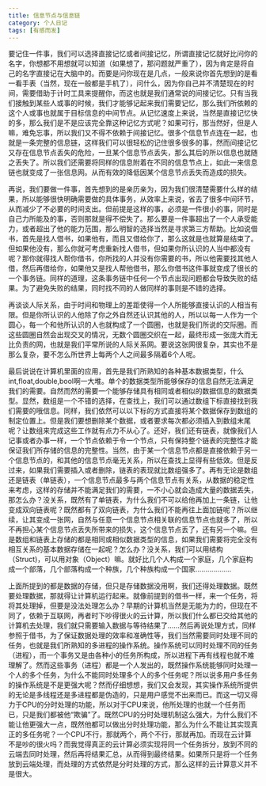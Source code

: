 ```yaml
---
title: 信息节点与信息链
category: 个人日记
tags: [有感而发]
---
```


要记住一件事，我们可以选择直接记忆或者间接记忆，所谓直接记忆就好比问你的名字，你想都不用想就可以知道（如果想了，那问题就严重了），因为肯定是将自己的名字直接记在大脑中的。而要是问你现在是几点，一般来说你首先想到的是看一看手表（当然，现在一般都是手机了），问什么，因为你自己并不清楚现在的时间，需要借助于计时工具来提醒你，而这也就是我们通常说的间接记忆。只有当我们接触到某些人或事的时候，我们才能够记起来我们需要记忆，那么我们所依赖的这个人或事也就属于目标信息的中间节点。从记忆速度上来说，当然是直接记忆快的多，那么我们是不是应该完全靠这种记忆方式呢？如果可行，那当然好，但是人嘛，难免忘事，所以我们又不得不依赖于间接记忆。很多个信息节点连在一起，也就是一条完整的信息链，这样我们可以很轻松的记住很多很多的事，然而间接记忆又存在信息节点丢失的危险，一旦某个信息节点丢失，那么其后的所以信息也就随之丢失了。所以我们还需要将同样的信息附着在不同的信息节点上，如此一来信息链也就变成了一张信息网。从而有效的降低因某个信息节点丢失而造成的损失。


再说，我们要做一件事，首先想到的是亲历亲为，因为我们很清楚需要什么样的结果，所以能够很快明确需要做的具体事务，从效率上来说，省去了很多中间环节，从而减少了不必要的时间支出。但前提是这样的事，必须是一件很小的事，同时是自己力所能及的事，否则那就是得不偿失了。那么要是一件事超出了一个人承受能力，或者超出了他的能力范围，那么明智的选择当然是寻求第三方帮助。比如说借书，首先是找人借书，如果他有，而且又借给你了，那么这就是也就算是结束了。但如果他没有，那么你就可考虑重新找人借书，但如果你所认识的人当中都没有呢？那你就得找人帮你借书，你所找的人并没有你需要的书，所以他需要找其他人借，然后再借给你，如果他又是找人帮他借书，那么你借书这件事就变成了很长的一个事务链。同样的道理，这条事务链中任何一个节点出现问题都会导致失败的结果。为了避免失败的结果，同时找不同的人做同样的事则是不错的选择。

再谈谈人际关系，由于时间和物理上的差距使得一个人所能够直接认识的人相当有限。但是你所认识的人他除了你之外自然还认识其他的人，所以以每一人作为一个圆心，每一个和他所认识的人也就构成了一个圆圈，也就是我们所说的交际圈。而这些圆圈自然会出现交叉的情况，无数个圆圈交织在一起，最终形成一张庞大而无比负责的网，也就是我们平常所说的人际关系网。要说这张网很复杂，其实也不是那么复杂，要不怎么所世界上每两个人之间最多隔着6个人呢。

最后说说在计算机里面的应用，首先是我们所熟知的各种基本数据类型，什么int,float,double,bool啊一大堆。单个的数据类型所能够保存的信息自然无法满足我们的需要。自然而然的需要一个能够存储具有相同或者相似的数据信息的数据类型。显然，数组是一个不错的选择，在查找上，我们可以通过数组下标直接找到我们需要的哦信息。同样，我们依然可以以下标的方式直接将某个数据保存到数组的制定位置上。但是我们要想删除某个数据，或者要求每次都必须插入到数组末尾呢？让数组来完成这些工作就有点力不从心了。还好，我们还有链表，就像我们人记事或者办事一样，一个节点依赖于令一个节点，只有保持整个链表的完整性才能保证我们所存储的信息的完整性。当然，由于某一个信息节点都是直接依赖于另一个信息节点的，和其他的信息节点毫无关系，所以在查找上显得有些低效。但是反过来，如果我们需要插入或者删除，链表的表现就比数组强多了。再有无论是数组还是链表（单链表），一个信息节点最多与两个信息节点有关系，从数据的稳定性来考虑，这样的存储并不能满足我们的需要，一不小心就会造成大量的数据丢失，那怎么办？没关系，既然有了单链表，为什么我们不可以给他再加上一条链，让他变成双向链表呢？既然都有了双向链表，为什么我们不能再往上面加链呢？所以继续，让其变成一张网，自然与任意一个信息节点相关联的信息节点也就多了，所以不再担心某个信息节点丢失所带来的损失，这个信息节点丢了，还有另一个嘛。但是数组和链表上存储的都是相同或相似数据类型的信息，如果我们需要将完全没有相互关系的基本数据存储在一起呢？怎么办？没关系，我们可以用结构（Struct)，可以用对象（Object）嘛。就好比几个人构成一个家庭，几个家庭构成一个部落，几个部落构成一个种族，几个种族构成一个国家………………

上面所提到的都是数据的存储，但只是存储数据没用啊，我们还得处理数据。既然要处理数据，那就得让计算机运行起来。就像前提到的借书一样，来一个任务，将将其处理掉，但要是没法处理怎么办？早期的计算机当然是无能为力的，但现在不同了，依赖于互联网，再者时下吵得很火的云计算，所以我们什么都已交给其他的计算机去处理，我们就只需要输入数据与等待结果了……然后再说处理方式，同样参照于借书，为了保证数据处理的效率和准确性等，我们当然需要同时处理不同的任务，也就是我们所熟知的多进程的操作系统。操作系统可以同时处理不同的任务（进程），而一个事务又是由各种小的任务所构成，所以进程下再有线程也就不难理解了。然而这些事务（进程）都是一个人发出的，既然操作系统能够同时处理一个人的多个任务，为什么不能同时处理多个人的多个任务呢？所以说多用户多任务的操作系统是不是更强大呢？然而仔细想想，我们又会发现，其实操作系统所提供的无论是多线程还是多进程都是伪造的，只是用户感觉不出来而已。而这一切又得力于CPU的分时处理的功能，所以对于CPU来说，他所处理的也就一个任务而已，只是我们都被他“欺骗”了。既然CPU的分时处理机制这么强大，为什么我们不能让他更强大一点，既然他都可以做出分时处理功能，那么为什么不能让其实现真正的多任务呢？一个CPU不行，那就两个，两个不行，那就再加。而现在云计算不是吵的很火吗？而我觉得真正的云计算必须实现将同一个任务拆分，放到不同的云端去同时处理，然后再将结果汇总，从而得到最终结果。如果所只是将一个任务放到云端处理，而处理的方式依然是分时处理的方式，那么这样的云计算意义并不是很大。
